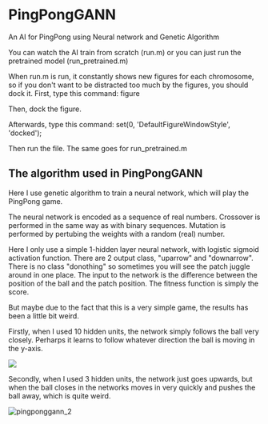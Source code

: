 # PingPongGANN
An AI for PingPong using Neural network and Genetic Algorithm

You can watch the AI train from scratch (run.m) or you can just run the pretrained model (run_pretrained.m)

When run.m is run, it constantly shows new figures for each chromosome, so if you don't want to be distracted too much by the 
figures, you should dock it. First, type this command:
    figure
    
Then, dock the figure. 

Afterwards, type this command:
    set(0, 'DefaultFigureWindowStyle', 'docked');
    
Then run the file. The same goes for run_pretrained.m

The algorithm used in PingPongGANN
------------
Here I use genetic algorithm to train a neural network, which will play the PingPong game.

The neural network is encoded as a sequence of real numbers. Crossover is performed in the same way as with binary sequences. Mutation is performed by pertubing the weights with a random (real) number.

Here I only use a simple 1-hidden layer neural network, with logistic sigmoid activation function. There are 2 output class, "uparrow" and "downarrow". There is no class "donothing" so sometimes you will see the patch juggle around in one place. The input to the network is the difference between the position of the ball and the patch position. The fitness function is simply the score.

But maybe due to the fact that this is a very simple game, the results has been a little bit weird.

Firstly, when I used 10 hidden units, the network simply follows the ball very closely. Perharps it learns to follow whatever direction the ball is moving in the y-axis.

![](https://user-images.githubusercontent.com/20016033/42417879-4ad01d24-82be-11e8-90f3-27671f8647eb.gif?raw=true "")

Secondly, when I used 3 hidden units, the network just goes upwards, but when the ball closes in the networks moves in very quickly and pushes the ball away, which is quite weird.

![pingponggann_2](https://user-images.githubusercontent.com/20016033/42418031-927c6328-82c1-11e8-86f2-6d8a749ee447.gif)
